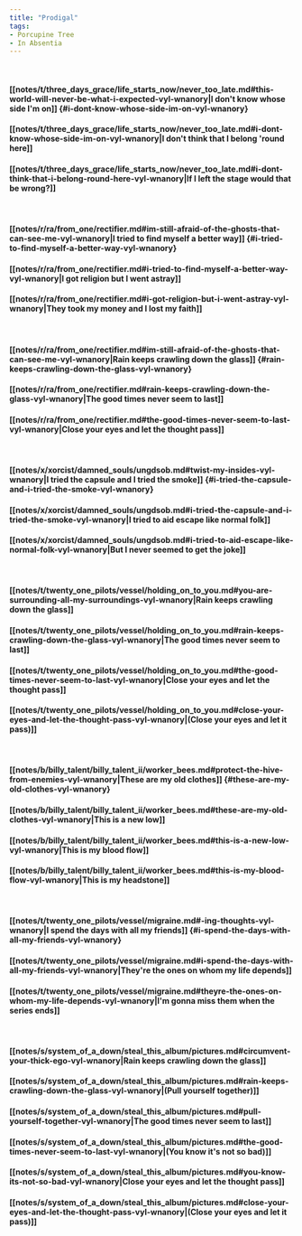 ```yaml
---
title: "Prodigal"
tags:
- Porcupine Tree
- In Absentia
---
```

&nbsp;
#### [[notes/t/three_days_grace/life_starts_now/never_too_late.md#this-world-will-never-be-what-i-expected-vyl-wnanory|I don't know whose side I'm on]] {#i-dont-know-whose-side-im-on-vyl-wnanory}
#### [[notes/t/three_days_grace/life_starts_now/never_too_late.md#i-dont-know-whose-side-im-on-vyl-wnanory|I don't think that I belong 'round here]]
#### [[notes/t/three_days_grace/life_starts_now/never_too_late.md#i-dont-think-that-i-belong-round-here-vyl-wnanory|If I left the stage would that be wrong?]]
&nbsp;
#### [[notes/r/ra/from_one/rectifier.md#im-still-afraid-of-the-ghosts-that-can-see-me-vyl-wnanory|I tried to find myself a better way]] {#i-tried-to-find-myself-a-better-way-vyl-wnanory}
#### [[notes/r/ra/from_one/rectifier.md#i-tried-to-find-myself-a-better-way-vyl-wnanory|I got religion but I went astray]]
#### [[notes/r/ra/from_one/rectifier.md#i-got-religion-but-i-went-astray-vyl-wnanory|They took my money and I lost my faith]]
&nbsp;
#### [[notes/r/ra/from_one/rectifier.md#im-still-afraid-of-the-ghosts-that-can-see-me-vyl-wnanory|Rain keeps crawling down the glass]] {#rain-keeps-crawling-down-the-glass-vyl-wnanory}
#### [[notes/r/ra/from_one/rectifier.md#rain-keeps-crawling-down-the-glass-vyl-wnanory|The good times never seem to last]]
#### [[notes/r/ra/from_one/rectifier.md#the-good-times-never-seem-to-last-vyl-wnanory|Close your eyes and let the thought pass]]
&nbsp;
#### [[notes/x/xorcist/damned_souls/ungdsob.md#twist-my-insides-vyl-wnanory|I tried the capsule and I tried the smoke]] {#i-tried-the-capsule-and-i-tried-the-smoke-vyl-wnanory}
#### [[notes/x/xorcist/damned_souls/ungdsob.md#i-tried-the-capsule-and-i-tried-the-smoke-vyl-wnanory|I tried to aid escape like normal folk]]
#### [[notes/x/xorcist/damned_souls/ungdsob.md#i-tried-to-aid-escape-like-normal-folk-vyl-wnanory|But I never seemed to get the joke]]
&nbsp;
#### [[notes/t/twenty_one_pilots/vessel/holding_on_to_you.md#you-are-surrounding-all-my-surroundings-vyl-wnanory|Rain keeps crawling down the glass]]
#### [[notes/t/twenty_one_pilots/vessel/holding_on_to_you.md#rain-keeps-crawling-down-the-glass-vyl-wnanory|The good times never seem to last]]
#### [[notes/t/twenty_one_pilots/vessel/holding_on_to_you.md#the-good-times-never-seem-to-last-vyl-wnanory|Close your eyes and let the thought pass]]
#### [[notes/t/twenty_one_pilots/vessel/holding_on_to_you.md#close-your-eyes-and-let-the-thought-pass-vyl-wnanory|(Close your eyes and let it pass)]]
&nbsp;
#### [[notes/b/billy_talent/billy_talent_ii/worker_bees.md#protect-the-hive-from-enemies-vyl-wnanory|These are my old clothes]] {#these-are-my-old-clothes-vyl-wnanory}
#### [[notes/b/billy_talent/billy_talent_ii/worker_bees.md#these-are-my-old-clothes-vyl-wnanory|This is a new low]]
#### [[notes/b/billy_talent/billy_talent_ii/worker_bees.md#this-is-a-new-low-vyl-wnanory|This is my blood flow]]
#### [[notes/b/billy_talent/billy_talent_ii/worker_bees.md#this-is-my-blood-flow-vyl-wnanory|This is my headstone]]
&nbsp;
#### [[notes/t/twenty_one_pilots/vessel/migraine.md#-ing-thoughts-vyl-wnanory|I spend the days with all my friends]] {#i-spend-the-days-with-all-my-friends-vyl-wnanory}
#### [[notes/t/twenty_one_pilots/vessel/migraine.md#i-spend-the-days-with-all-my-friends-vyl-wnanory|They're the ones on whom my life depends]]
#### [[notes/t/twenty_one_pilots/vessel/migraine.md#theyre-the-ones-on-whom-my-life-depends-vyl-wnanory|I'm gonna miss them when the series ends]]
&nbsp;
#### [[notes/s/system_of_a_down/steal_this_album/pictures.md#circumvent-your-thick-ego-vyl-wnanory|Rain keeps crawling down the glass]]
#### [[notes/s/system_of_a_down/steal_this_album/pictures.md#rain-keeps-crawling-down-the-glass-vyl-wnanory|(Pull yourself together)]]
#### [[notes/s/system_of_a_down/steal_this_album/pictures.md#pull-yourself-together-vyl-wnanory|The good times never seem to last]]
#### [[notes/s/system_of_a_down/steal_this_album/pictures.md#the-good-times-never-seem-to-last-vyl-wnanory|(You know it's not so bad)]]
#### [[notes/s/system_of_a_down/steal_this_album/pictures.md#you-know-its-not-so-bad-vyl-wnanory|Close your eyes and let the thought pass]]
#### [[notes/s/system_of_a_down/steal_this_album/pictures.md#close-your-eyes-and-let-the-thought-pass-vyl-wnanory|(Close your eyes and let it pass)]]
